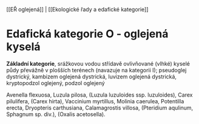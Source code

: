 [[EŘ oglejená]] | [[Ekologické řady a edafické kategorie]]

# Edafická kategorie O - oglejená kyselá

**Základní kategorie**, srážkovou vodou střídavě ovlivňované (vlhké) kyselé půdy převážně v plošších terénech (navazuje na kategorii I); pseudoglej dystrický, kambizem oglejená dystrická, luvizem oglejená dystrická, kryptopodzol oglejený, podzol oglejený

Avenella flexuosa, Luzula pilosa, (Luzula luzuloides ssp. luzuloides), Carex pilulifera, (Carex hirta), Vaccinium myrtillus, Molinia caerulea, Potentilla erecta, Dryopteris
carthusiana, Calamagrostis villosa, (Pteridium aqulinum, Sphagnum sp. div.), (Oxalis acetosella).
